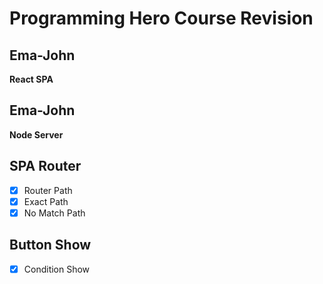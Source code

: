 # Programming Hero Course Revision

## Ema-John
**React SPA**

## Ema-John
**Node Server**

## SPA Router

- [x] Router Path
- [x] Exact Path
- [x] No Match Path

## Button Show
- [x] Condition Show
